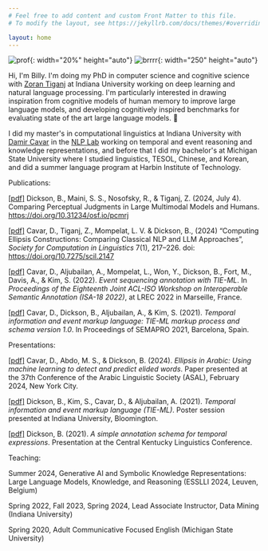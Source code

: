 ```yaml
---
# Feel free to add content and custom Front Matter to this file.
# To modify the layout, see https://jekyllrb.com/docs/themes/#overriding-theme-defaults

layout: home
---
```

![prof](../assets/images/prof.png){: width="20%" height="auto"}
![brrrr](../assets/images/brrrr.jpg){: width="250" height="auto"}

Hi, I'm Billy. I'm doing my PhD in computer science and cognitive science with [Zoran Tiganj](https://homes.luddy.indiana.edu/ztiganj/) at Indiana University working on deep learning and natural language processing. I'm particularly interested in drawing inspiration from cognitive models of human memory to improve large language models, and developing cognitively inspired benchmarks for evaluating state of the art large language models. 👻

I did my master's in computational linguistics at Indiana University with [Damir Cavar](https://damir.cavar.me/) in the [NLP Lab](https://nlp-lab.org/) working on temporal and event reasoning and knowledge representations, and before that I did my bachelor's at Michigan State University where I studied linguistics, TESOL, Chinese, and Korean, and did a summer language program at Harbin Institute of Technology.

Publications:

[[pdf]](https://osf.io/preprints/psyarxiv/pcmrj) Dickson, B., Maini, S. S., Nosofsky, R., & Tiganj, Z. (2024, July 4). Comparing Perceptual Judgments in Large Multimodal Models and Humans. https://doi.org/10.31234/osf.io/pcmrj

[[pdf]](https://openpublishing.library.umass.edu/scil/article/id/2147/) Cavar, D., Tiganj, Z., Mompelat, L. V. & Dickson, B., (2024) “Computing Ellipsis Constructions: Comparing Classical NLP and LLM Approaches”, *Society for Computation in Linguistics* 7(1), 217–226. doi: https://doi.org/10.7275/scil.2147

[[pdf]](https://sigsem.uvt.nl/isa18/ISA-18_32_Paper.pdf) Cavar, D., Aljubailan, A., Mompelat, L., Won, Y., Dickson, B., Fort, M., Davis, A., & Kim, S. (2022). *Event sequencing annotation with TIE-ML*. In *Proceedings of the Eighteenth Joint ACL-ISO Workshop on Interoperable Semantic Annotation (ISA-18 2022)*, at LREC 2022 in Marseille, France.

[[pdf]](https://arxiv.org/abs/2109.13892) Cavar, D., Dickson, B., Aljubailan, A., & Kim, S. (2021). *Temporal information and event markup language: TIE-ML markup process and schema version 1.0*. In Proceedings of SEMAPRO 2021, Barcelona, Spain.

Presentations:

[[pdf]](https://nlp-lab.org/publications/Ellipsis_IU.pdf) Cavar, D., Abdo, M. S., & Dickson, B. (2024). *Ellipsis in Arabic: Using machine learning to detect and predict elided words*. Paper presented at the 37th Conference of the Arabic Linguistic Society (ASAL), February 2024, New York City.

[[pdf]](https://nlp-lab.org/timeevents/TIEML_Poster_8_27.pdf) Dickson, B., Kim, S., Cavar, D., & Aljubailan, A. (2021). *Temporal information and event markup language (TIE-ML)*. Poster session presented at Indiana University, Bloomington.

[[pdf]](../assets/Dickson_Time_CKLiC_21.pdf) Dickson, B. (2021). *A simple annotation schema for temporal expressions*. Presentation at the Central Kentucky Linguistics Conference.

Teaching:

Summer 2024, Generative AI and Symbolic Knowledge Representations: Large Language Models, Knowledge, and Reasoning (ESSLLI 2024, Leuven, Belgium)

Spring 2022, Fall 2023, Spring 2024, Lead Associate Instructor, Data Mining (Indiana University)

Spring 2020, Adult Communicative Focused English (Michigan State University)